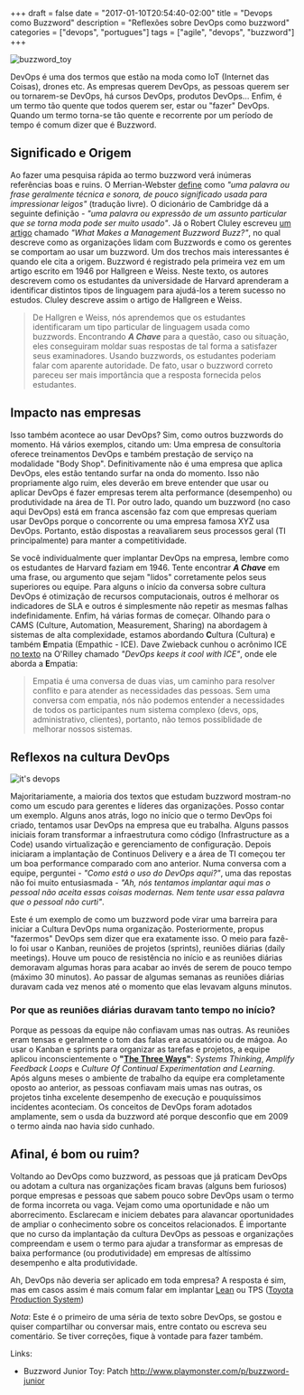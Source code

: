 +++
draft = false
date = "2017-01-10T20:54:40-02:00"
title = "Devops como Buzzword"
description = "Reflexões sobre DevOps como buzzword"
categories = ["devops", "portugues"]
tags = ["agile", "devops", "buzzword"]
+++

![buzzword_toy](/images/buzzword_junior.jpg)

DevOps é uma dos termos que estão na moda como IoT (Internet das Coisas), drones etc. As empresas querem DevOps, as pessoas querem ser ou tornarem-se DevOps, há cursos DevOps, produtos DevOps... Enfim, é um termo tão quente que todos querem ser, estar ou "fazer" DevOps. Quando um termo torna-se tão quente e recorrente por um período de tempo é comum dizer que é Buzzword.

## Significado e Origem

Ao fazer uma pesquisa rápida ao termo buzzword verá inúmeras referências boas e ruins. O Merrian-Webster [define](https://www.merriam-webster.com/dictionary/buzzword) como *"uma palavra ou frase geralmente técnica e sonora, de pouco significado usada para impressionar leigos"* (tradução livre). O dicionário de Cambridge dá a seguinte definição - *"uma palavra ou expressão de um assunto particular que se torna moda pode ser muito usado"*. Já o Robert Cluley escreveu [um artigo](http://journals.sagepub.com/doi/abs/10.1177/0170840612464750) chamado *"What Makes a Management Buzzword Buzz?"*, no qual descreve como as organizações lidam com Buzzwords e como os gerentes se comportam ao usar um buzzword. Um dos trechos mais interessantes é quando ele cita a origem. Buzzword é registrado pela primeira vez em um artigo escrito em 1946 por Hallgreen e Weiss. Neste texto, os autores descrevem como os estudantes da universidade de Harvard aprenderam a identificar distintos tipos de linguagem para ajudá-los a terem sucesso no estudos. Cluley descreve assim o artigo de Hallgreen e Weiss.

> De Hallgren e Weiss, nós aprendemos que os estudantes identificaram um tipo particular de linguagem usada como buzzwords. Encontrando ***A Chave*** para a questão, caso ou situação, eles conseguiram moldar suas respostas de tal forma a satisfazer seus examinadores. Usando buzzwords, os estudantes poderiam falar com aparente autoridade. De fato, usar o buzzword correto pareceu ser mais importância que a resposta fornecida pelos estudantes.

## Impacto nas empresas

Isso também acontece ao usar DevOps? Sim, como outros buzzwords do momento. Há vários exemplos, citando um: Uma empresa de consultoria oferece treinamentos DevOps e também prestação de serviço na modalidade "Body Shop". Definitivamente não é uma empresa que aplica DevOps, eles estão tentando surfar na onda do momento. Isso não  propriamente algo ruim, eles deverão em breve entender que usar ou aplicar DevOps é fazer empresas terem alta performance (desempenho) ou produtividade na área de TI. Por outro lado, quando um buzzword (no caso aqui DevOps) está em franca ascensão faz com que empresas queriam usar DevOps porque o concorrente ou uma empresa famosa XYZ usa DevOps. Portanto, estão dispostas a reavaliarem seus processos geral (TI principalmente) para manter a competitividade.

Se você individualmente quer implantar DevOps na empresa, lembre como os estudantes de Harvard faziam em 1946. Tente encontrar ***A Chave*** em uma frase, ou argumento que sejam "lidos" corretamente pelos seus superiores ou equipe. Para alguns o início da conversa sobre cultura DevOps é otimização de recursos computacionais, outros é melhorar os indicadores de SLA e outros é simplesmente não repetir as mesmas falhas indefinidamente. Enfim, há várias formas de começar. Olhando para o CAMS (Culture, Automation, Measurement, Sharing) na abordagem à sistemas de alta complexidade, estamos abordando **C**ultura (Cultura) e também **E**mpatia (Empathic - ICE). Dave Zwieback cunhou o acrônimo  ICE [no texto](http://radar.oreilly.com/2015/01/devops-keeps-it-cool-with-ice.html) na O'Rilley chamado *"DevOps keeps it cool with ICE"*, onde ele aborda a **E**mpatia:

> Empatia é uma conversa de duas vias, um caminho para resolver conflito e para atender as necessidades das pessoas. Sem uma conversa com empatia, nós não podemos entender a necessidades de todos os participantes num sistema complexo (devs, ops, administrativo, clientes), portanto, não temos possiblidade de melhorar nossos sistemas.

## Reflexos na cultura DevOps

![it's devops](/images/devops_elefant.png)

Majoritariamente, a maioria dos textos que estudam buzzword mostram-no como um escudo para gerentes e líderes das organizações. Posso contar um exemplo. Alguns anos atrás, logo no início que o termo DevOps foi criado, tentamos usar DevOps na empresa que eu trabalha. Alguns passos iniciais foram transformar a infraestrutura como código (Infrastructure as a Code) usando virtualização e gerenciamento de configuração. Depois iniciaram a implantação de Continuos Delivery e a área de TI começou ter um boa performance comparado com ano anterior. Numa conversa com a equipe, perguntei - *"Como está o uso do DevOps aqui?"*, uma das repostas não foi muito entusiasmada - *"Ah, nós tentamos implantar aqui mas o pessoal não aceita essas coisas modernas. Nem tente usar essa palavra que o pessoal não curti"*.

Este é um exemplo de como um buzzword pode virar uma barreira para iniciar a Cultura DevOps numa organização. Posteriormente, propus "fazermos" DevOps sem dizer que era exatamente isso. O meio para fazê-lo foi usar o Kanban, reuniões de projetos (sprints), reuniões diárias (daily meetings). Houve um pouco de resistência no início e as reuniões diárias demoravam algumas horas para acabar ao invés de serem de pouco tempo (máximo 30 minutos). Ao passar de algumas semanas as reuniões diárias duravam cada vez menos até o momento que elas levavam alguns minutos.

### Por que as reuniões diárias duravam tanto tempo no início?

Porque as pessoas da equipe não confiavam umas nas outras. As reuniões eram tensas e geralmente o tom das falas era acusatório ou de mágoa. Ao usar o Kanban e sprints para organizar as tarefas e projetos, a equipe aplicou inconscientemente o **"[The Three Ways](http://itrevolution.com/the-three-ways-principles-underpinning-devops/)"**: *Systems Thinking*, *Amplify Feedback Loops* e *Culture Of Continual Experimentation and Learning*. Após alguns meses o ambiente de trabalho da equipe era completamente oposto ao anterior, as pessoas confiavam mais umas nas outras, os projetos tinha excelente desempenho de execução e pouquíssimos incidentes aconteciam. Os conceitos de DevOps foram adotados amplamente, sem o usda da buzzword até porque desconfio que em 2009 o termo ainda nao havia sido cunhado.

## Afinal, é bom ou ruim?

Voltando ao DevOps como buzzword, as pessoas que já praticam DevOps ou adotam a cultura nas organizações ficam bravas (alguns bem furiosos) porque empresas e pessoas que sabem pouco sobre DevOps usam o termo de forma incorreta ou vaga. Vejam como uma oportunidade e não um aborrecimento. Esclarecam e iniciem debates para alavancar oportunidades de ampliar o conhecimento sobre os conceitos relacionados. É importante que no curso da implantação da cultura DevOps as pessoas e organizações compreendam e usem o termo para ajudar a transformar as empresas de baixa performance (ou produtividade) em empresas de altíssimo desempenho e alta produtividade.

Ah, DevOps não deveria ser aplicado em toda empresa? A resposta é sim, mas em casos assim é mais comum falar em implantar [Lean](http://www.lean.org/whatslean/) ou TPS ([Toyota Production System](http://www.toyota-global.com/company/vision_philosophy/toyota_production_system/))

*Nota*: Este é o primeiro de uma séria de texto sobre DevOps, se gostou e quiser compartilhar ou conversar mais, entre contato ou escreva seu comentário. Se tiver correções, fique à vontade para fazer também.

Links:

- Buzzword Junior Toy: Patch http://www.playmonster.com/p/buzzword-junior
